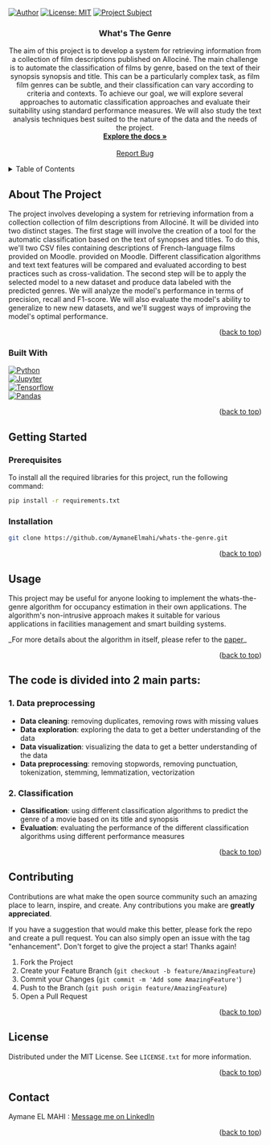 <!-- Improved compatibility of back to top link: See: https://github.com/othneildrew/Best-README-Template/pull/73 -->

<a name="readme-top"></a>

<!--
*** Thanks for checking out the Best-README-Template. If you have a suggestion
*** that would make this better, please fork the repo and create a pull request
*** or simply open an issue with the tag "enhancement".
*** Don't forget to give the project a star!
*** Thanks again! Now go create something AMAZING! :D
-->

<!-- PROJECT SHIELDS -->
<!--
*** I'm using markdown "reference style" links for readability.
*** Reference links are enclosed in brackets [ ] instead of parentheses ( ).
*** See the bottom of this document for the declaration of the reference variables
*** for contributors-url, forks-url, etc. This is an optional, concise syntax you may use.
*** https://www.markdownguide.org/basic-syntax/#reference-style-links
-->

[![Author](https://img.shields.io/badge/author-@AymaneElmahi-blue)](https://github.com/AymaneElmahi)
[![License: MIT](https://img.shields.io/badge/license-MIT-green.svg)](https://opensource.org/licenses/MIT)
[![Project Subject](https://img.shields.io/badge/the-project-subjectt-here-svg)](<https://github.com/AymaneElmahi/whats-the-genre/blob/main/Projet-TAL-RI-2023.pdf>)


<!-- PROJECT LOGO -->
<!-- <br />
<div align="center">
  <a href="https://github.com/AymaneElmahi/whats-the-genre">
    <img src="images/logo_written.png" alt="Logo" width="80" height="80">
  </a> -->

<h3 align="center">What's The Genre  </h3>

  <p align="center">
    The aim of this project is to develop a system for retrieving information
    from a collection of film descriptions published on Allociné. The main challenge
    is to automate the classification of films by genre, based on the text of their synopsis
    synopsis and title. This can be a particularly complex task, as film
    film genres can be subtle, and their classification can vary according to
    criteria and contexts.
    To achieve our goal, we will explore several approaches to automatic
    classification approaches and evaluate their suitability using standard
    performance measures. We will also study the text analysis techniques
    best suited to the nature of the data and the needs of the project.
    <br />
    <a href="https://github.com/AymaneElmahi/whats-the-genre"><strong>Explore the docs »</strong></a>
    <br />
    <br />
    <!-- <a href="https://github.com/AymaneElmahi/whats-the-genre">View Demo</a> -->
    <a href="https://github.com/AymaneElmahi/whats-the-genre/issues">Report Bug</a>
    <!-- ·
    <a href="https://github.com/AymaneElmahi/whats-the-genre/issues">Request Feature</a> -->
  </p>
</div>

<!-- TABLE OF CONTENTS -->
<details>
  <summary>Table of Contents</summary>
  <ol>
    <li>
      <a href="#about-the-project">About The Project</a>
      <ul>
        <li><a href="#built-with">Built With</a></li>
      </ul>
    </li>
    <li>
      <a href="#getting-started">Getting Started</a>
      <ul>
        <li><a href="#prerequisites">Prerequisites</a></li>
        <li><a href="#installation">Installation</a></li>
      </ul>
    </li>
    <li><a href="#usage">Usage</a></li>
    <!-- <li><a href="#roadmap">Roadmap</a></li> -->
    <!-- <li><a href="#contributing">Contributing</a></li> -->
    <li><a href="#license">License</a></li>
    <li><a href="#contact">Contact</a></li>
    <!-- <li><a href="#acknowledgments">Acknowledgments</a></li> -->
  </ol>
</details>

<!-- ABOUT THE PROJECT -->

## About The Project

The project involves developing a system for retrieving information from a collection
collection of film descriptions from Allociné. It will be divided into two distinct
stages. The first stage will involve the creation of a tool for the automatic classification
based on the text of synopses and titles. To do this, we'll
two CSV files containing descriptions of French-language films provided on Moodle.
provided on Moodle. Different classification algorithms and text
text features will be compared and evaluated according to best practices
such as cross-validation.
The second step will be to apply the selected model to a new dataset
and produce data labeled with the predicted genres. We will
analyze the model's performance in terms of precision, recall and
F1-score. We will also evaluate the model's ability to generalize to new
new datasets, and we'll suggest ways of improving the model's
optimal performance.


<p align="right">(<a href="#readme-top">back to top</a>)</p>

### Built With

<!-- python, jupyter, tensorflow, pandas -->

[![Python](https://img.shields.io/badge/python-3.9.0-blue)](https://www.python.org/downloads/release/python-390/)  
[![Jupyter](https://img.shields.io/badge/jupyter-6.1.4-orange)](https://jupyter.org/)  
[![Tensorflow](https://img.shields.io/badge/tensorflow-2.4.0-red)](https://www.tensorflow.org/)  
[![Pandas](https://img.shields.io/badge/pandas-1.2.0-yellow)](https://pandas.pydata.org/)

<p align="right">(<a href="#readme-top">back to top</a>)</p>

<!-- GETTING STARTED -->

## Getting Started

### Prerequisites

To install all the required libraries for this project, run the following command:

```sh
pip install -r requirements.txt
```

### Installation

```sh
git clone https://github.com/AymaneElmahi/whats-the-genre.git
```

<p align="right">(<a href="#readme-top">back to top</a>)</p>

<!-- USAGE EXAMPLES -->

## Usage

This project may be useful for anyone looking to implement the whats-the-genre algorithm for occupancy estimation in their own applications. The algorithm's non-intrusive approach makes it suitable for various applications in facilities management and smart building systems.

_For more details about the algorithm in itself, please refer to the [paper](https://github.com/cruiseresearchgroup/whats-the-genre-Seasonal-Decomposition-Algorithm-for-Mining-Lagged-Time-Series/blob/master/paper/AusDM2017_IrvanAriefAng_(CCIS).pdf)\_

<p align="right">(<a href="#readme-top">back to top</a>)</p>

<!-- ROADMAP -->

## The code is divided into 2 main parts:

### 1. Data preprocessing

- **Data cleaning**: removing duplicates, removing rows with missing values
- **Data exploration**: exploring the data to get a better understanding of the data
- **Data visualization**: visualizing the data to get a better understanding of the data
- **Data preprocessing**: removing stopwords, removing punctuation, tokenization, stemming, lemmatization, vectorization

### 2. Classification

- **Classification**: using different classification algorithms to predict the genre of a movie based on its title and synopsis
- **Evaluation**: evaluating the performance of the different classification algorithms using different performance measures

<p align="right">(<a href="#readme-top">back to top</a>)</p>

<!-- CONTRIBUTING -->

## Contributing

Contributions are what make the open source community such an amazing place to learn, inspire, and create. Any contributions you make are **greatly appreciated**.

If you have a suggestion that would make this better, please fork the repo and create a pull request. You can also simply open an issue with the tag "enhancement".
Don't forget to give the project a star! Thanks again!

1. Fork the Project
2. Create your Feature Branch (`git checkout -b feature/AmazingFeature`)
3. Commit your Changes (`git commit -m 'Add some AmazingFeature'`)
4. Push to the Branch (`git push origin feature/AmazingFeature`)
5. Open a Pull Request

<p align="right">(<a href="#readme-top">back to top</a>)</p>

<!-- LICENSE -->

## License

Distributed under the MIT License. See `LICENSE.txt` for more information.

<p align="right">(<a href="#readme-top">back to top</a>)</p>

<!-- CONTACT -->

## Contact

Aymane EL MAHI : [Message me on LinkedIn](https://www.linkedin.com/in/aymane-elmahi)

<p align="right">(<a href="#readme-top">back to top</a>)</p>

<!-- ACKNOWLEDGMENTS -->

<!-- ## Acknowledgments

- []()
- []()
- []() -->
<!--
<p align="right">(<a href="#readme-top">back to top</a>)</p> -->

<!-- MARKDOWN LINKS & IMAGES -->
<!-- https://www.markdownguide.org/basic-syntax/#reference-style-links -->

[contributors-shield]: https://img.shields.io/github/contributors/AymaneElmahi/whats-the-genre.svg?style=for-the-badge
[contributors-url]: https://github.com/AymaneElmahi/whats-the-genre/graphs/contributors
[forks-shield]: https://img.shields.io/github/forks/AymaneElmahi/whats-the-genre.svg?style=for-the-badge
[forks-url]: https://github.com/AymaneElmahi/whats-the-genre/network/members
[stars-shield]: https://img.shields.io/github/stars/AymaneElmahi/whats-the-genre.svg?style=for-the-badge
[stars-url]: https://github.com/AymaneElmahi/whats-the-genre/stargazers
[issues-shield]: https://img.shields.io/github/issues/AymaneElmahi/whats-the-genre.svg?style=for-the-badge
[issues-url]: https://github.com/AymaneElmahi/whats-the-genre/issues
[license-shield]: https://img.shields.io/github/license/AymaneElmahi/whats-the-genre.svg?style=for-the-badge
[license-url]: https://github.com/AymaneElmahi/whats-the-genre/blob/master/LICENSE.txt
[linkedin-shield]: https://img.shields.io/badge/-LinkedIn-black.svg?style=for-the-badge&logo=linkedin&colorB=555
[linkedin-url]: https://linkedin.com/in/aymane-elmahi
[product-screenshot]: images/about_the_project_screenshot.png
[Flowchart]: images/flowchart.png
[Next.js]: https://img.shields.io/badge/next.js-000000?style=for-the-badge&logo=nextdotjs&logoColor=white
[Next-url]: https://nextjs.org/
[React.js]: https://img.shields.io/badge/React-20232A?style=for-the-badge&logo=react&logoColor=61DAFB
[React-url]: https://reactjs.org/
[Vue.js]: https://img.shields.io/badge/Vue.js-35495E?style=for-the-badge&logo=vuedotjs&logoColor=4FC08D
[Vue-url]: https://vuejs.org/
[Angular.io]: https://img.shields.io/badge/Angular-DD0031?style=for-the-badge&logo=angular&logoColor=white
[Angular-url]: https://angular.io/
[Svelte.dev]: https://img.shields.io/badge/Svelte-4A4A55?style=for-the-badge&logo=svelte&logoColor=FF3E00
[Svelte-url]: https://svelte.dev/
[Laravel.com]: https://img.shields.io/badge/Laravel-FF2D20?style=for-the-badge&logo=laravel&logoColor=white
[Laravel-url]: https://laravel.com
[Bootstrap.com]: https://img.shields.io/badge/Bootstrap-563D7C?style=for-the-badge&logo=bootstrap&logoColor=white
[Bootstrap-url]: https://getbootstrap.com
[JQuery.com]: https://img.shields.io/badge/jQuery-0769AD?style=for-the-badge&logo=jquery&logoColor=white
[JQuery-url]: https://jquery.com
